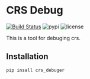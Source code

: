 # CRS Debug
[![Build Status](https://travis-ci.com/ywyt738/crs_debuger.svg?branch=master)](https://travis-ci.com/ywyt738/crs_debuger)
![pypi](https://img.shields.io/pypi/v/crs_debuger.svg)
![license](https://img.shields.io/pypi/l/crs_debuger.svg)

This is a tool for debuging crs.

## Installation

```bash
pip insall crs_debuger
```
